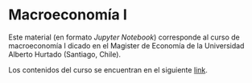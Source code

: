 # Macroeconomía I

Este material (en formato *Jupyter Notebook*) corresponde al curso de macroeconomía I dicado en el Magister de Economía de la Universidad Alberto Hurtado (Santiago, Chile).

Los contenidos del curso se encuentran en el siguiente [link](https://mauriciotejada.com/teaching/macroeconomics-i-graduate-mae/).
